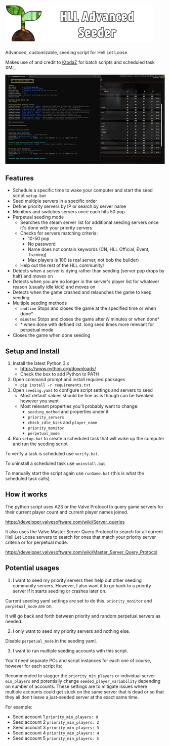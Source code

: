# <img src="readme_icon2.png" width="466" />

Advanced, customizable, seeding script for Hell Let Loose.

Makes use of and credit to [KtodaZ](https://github.com/KtodaZ/) for batch scripts and scheduled task XML.

<img src="readme_preview.png" width="700" />

## Features

- Schedule a specific time to wake your computer and start the seed script `setup.bat`
- Seed multiple servers in a specific order
- Define priority servers by IP or search by server name
- Monitors and switches servers once each hits 50 pop
- Perpetual seeding mode
    - Searches the steam server list for additional seeding servers once it's done with your priority servers
    - Checks for servers matching criteria:
        - 10-50 pop
        - No password
        - Name does not contain keywords (CN, HLL Official, Event, Training)
        - Max players is 100 (a real server, not bob the builder)
    - Help out the rest of the HLL community!
- Detects when a server is dying rather than seeding (server pop drops by half) and moves on
- Detects when you are no longer in the server's player list for whatever reason (usually idle kick) and moves on
- Detects when the game crashed and relaunches the game to keep seeding
- Multiple seeding methods
    - `endtime` Stops and closes the game at the specified time or when done*
    - `minutes` Stops and closes the game after _N_ minutes or when done*
    - \* when done with defined list. long seed times more relevant for perpetual mode 
- Closes the game when done seeding

## Setup and Install

1. Install the latest Python 3.x
	- https://www.python.org/downloads/
	- Check the box to add Python to PATH
2. Open command prompt and install required packages
	- `pip install -r requirements.txt`
3. Open `seeding.yaml` to configure script settings and servers to seed
    - Most default values should be fine as is though can be tweaked however you want
    - Most relevant properties you'll probably want to change:
       - `seeding_method` and properties under it
       - `priority_servers`
       - `check_idle_kick` and `player_name`
       - `priority_monitor`
       - `perpetual_mode`
4. Run `setup.bat` to create a scheduled task that will wake up the computer and run the seeding script

To verify a task is scheduled use `verify.bat`.

To uninstall a scheduled task use `uninstall.bat`.

To manually start the script again use `runGame.bat` (this is what the scheduled task calls).

## How it works

The python script uses A2S or the Valve Protocol to query game servers 
for their current player count and current player names joined.

https://developer.valvesoftware.com/wiki/Server_queries

It also uses the Valve Master Server Query Protocol to search for all current Hell Let Loose servers 
to search for ones that match your priority server criteria or for perpetual mode.

https://developer.valvesoftware.com/wiki/Master_Server_Query_Protocol

## Potential usages

1. I want to seed my priority servers then help out other seeding community servers. However, I also want it to go back to a priority server if it starts seeding or crashes later on.

Current seeding yaml settings are set to do this. `priority_monitor` and `perpetual_mode` are on.

It will go back and forth between priority and random perpetual servers as needed.

2. I only want to seed my priority servers and nothing else.

Disable `perpetual_mode` in the seeding yaml.

3. I want to run multiple seeding accounts with this script.

You'll need separate PCs and script instances for each one of course, however for each script its:

Recommended to stagger the `priority_min_players` or individual server `min_players`
and potentially change `seeded_player_variability` depending on number of accounts.
These settings are to mitigate issues where multiple accounts could get stuck on the same server that is dead 
or so that they all don't leave a just-seeded server at the exact same time.

For example:

- Seed account 1  `priority_min_players: 0`
- Seed account 2  `priority_min_players: 2`
- Seed account 3  `priority_min_players: 3`
- Seed account 4  `priority_min_players: 4`
- Seed account 5  `priority_min_players: 5`